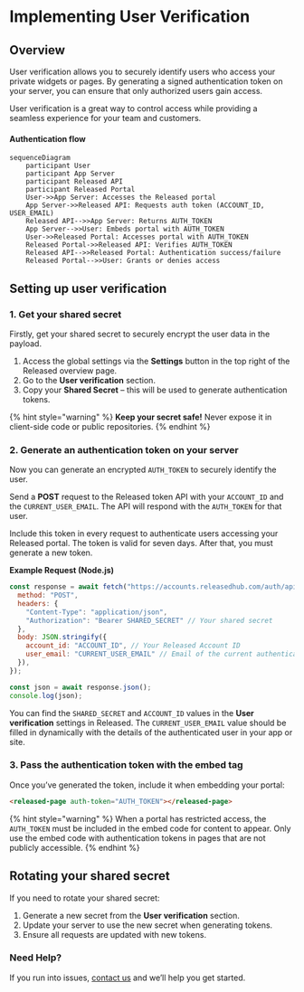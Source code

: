 # Implementing User Verification

## Overview

User verification allows you to securely identify users who access your private widgets or pages. By generating a signed authentication token on your server, you can ensure that only authorized users gain access.

User verification is a great way to control access while providing a seamless experience for your team and customers.

#### Authentication flow

```mermaid
sequenceDiagram
    participant User
    participant App Server
    participant Released API
    participant Released Portal
    User->>App Server: Accesses the Released portal
    App Server->>Released API: Requests auth token (ACCOUNT_ID, USER_EMAIL)
    Released API-->>App Server: Returns AUTH_TOKEN
    App Server-->>User: Embeds portal with AUTH_TOKEN
    User->>Released Portal: Accesses portal with AUTH_TOKEN
    Released Portal->>Released API: Verifies AUTH_TOKEN
    Released API-->>Released Portal: Authentication success/failure
    Released Portal-->>User: Grants or denies access

```

## Setting up user verification

### 1. Get your shared secret

Firstly, get your shared secret to securely encrypt the user data in the payload.

1. Access the global settings via the **Settings** button in the top right of the Released overview page.
2. Go to the **User verification** section.
3. Copy your **Shared Secret** – this will be used to generate authentication tokens.

{% hint style="warning" %}
**Keep your secret safe!** Never expose it in client-side code or public repositories.
{% endhint %}

### 2. Generate an authentication token on your server

Now you can generate an encrypted `AUTH_TOKEN` to securely identify the user.

Send a **POST** request to the Released token API with your `ACCOUNT_ID` and the `CURRENT_USER_EMAIL`. The API will respond with the `AUTH_TOKEN` for that user.

Include this token in every request to authenticate users accessing your Released portal. The token is valid for seven days. After that, you must generate a new token.

**Example Request (Node.js)**

```javascript
const response = await fetch("https://accounts.releasedhub.com/auth/api/token", {
  method: "POST",
  headers: {
    "Content-Type": "application/json",
    "Authorization": "Bearer SHARED_SECRET" // Your shared secret
  },
  body: JSON.stringify({
    account_id: "ACCOUNT_ID", // Your Released Account ID 
    user_email: "CURRENT_USER_EMAIL" // Email of the current authenticated user 
  }),
});

const json = await response.json();
console.log(json);
```

You can find the `SHARED_SECRET` and `ACCOUNT_ID` values in the **User verification** settings in Released. The `CURRENT_USER_EMAIL` value should be filled in dynamically with the details of the authenticated user in your app or site.

### 3. Pass the authentication token with the embed tag

Once you’ve generated the token, include it when embedding your portal:

```html
<released-page auth-token="AUTH_TOKEN"></released-page>
```

{% hint style="warning" %}
When a portal has restricted access, the `AUTH_TOKEN` must be included in the embed code for content to appear. Only use the embed code with authentication tokens in pages that are not publicly accessible.
{% endhint %}

## Rotating your shared secret

If you need to rotate your shared secret:

1. Generate a new secret from the **User verification** section.
2. Update your server to use the new secret when generating tokens.
3. Ensure all requests are updated with new tokens.

### Need Help? <a href="#need-help" id="need-help"></a>

If you run into issues, [contact us](https://released.so/support) and we’ll help you get started.
